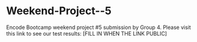 # Weekend-Project--5 
Encode Bootcamp weekend project #5 submission by Group 4.  Please visit this link to see our test results: [FILL IN WHEN THE LINK PUBLIC] 
